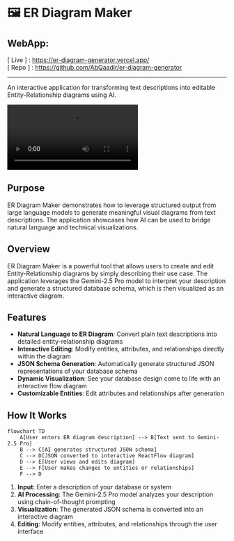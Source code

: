 # 🖼️ ER Diagram Maker


## WebApp: 

 [ Live ] : https://er-diagram-generator.vercel.app/  
 [ Repo ] : https://github.com/AbQaadir/er-diagram-generator

___

An interactive application for transforming text descriptions into editable Entity-Relationship diagrams using AI.

![ER Diagram Maker Demo](artifects/diagram.mp4)

## Purpose

ER Diagram Maker demonstrates how to leverage structured output from large language models to generate meaningful visual diagrams from text descriptions. The application showcases how AI can be used to bridge natural language and technical visualizations.

## Overview

ER Diagram Maker is a powerful tool that allows users to create and edit Entity-Relationship diagrams by simply describing their use case. The application leverages the Gemini-2.5 Pro model to interpret your description and generate a structured database schema, which is then visualized as an interactive diagram.

## Features

- **Natural Language to ER Diagram**: Convert plain text descriptions into detailed entity-relationship diagrams
- **Interactive Editing**: Modify entities, attributes, and relationships directly within the diagram
- **JSON Schema Generation**: Automatically generate structured JSON representations of your database schema
- **Dynamic Visualization**: See your database design come to life with an interactive flow diagram
- **Customizable Entities**: Edit attributes and relationships after generation

## How It Works

```mermaid
flowchart TD
    A[User enters ER diagram description] --> B[Text sent to Gemini-2.5 Pro]
    B --> C[AI generates structured JSON schema]
    C --> D[JSON converted to interactive ReactFlow diagram]
    D --> E[User views and edits diagram]
    E --> F[User makes changes to entities or relationships]
    F --> D
```

1. **Input**: Enter a description of your database or system
2. **AI Processing**: The Gemini-2.5 Pro model analyzes your description using chain-of-thought prompting
3. **Visualization**: The generated JSON schema is converted into an interactive diagram
4. **Editing**: Modify entities, attributes, and relationships through the user interface
